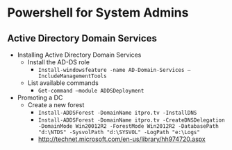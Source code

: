 Powershell for System Admins
============================================================

Active Directory Domain Services
------------------------------------------------------------

* Installing Active Directory Domain Services
  + Install the AD-DS role
    - `Install-windowsfeature -name AD-Domain-Services –IncludeManagementTools`
  + List available commands
    - `Get-command –module ADDSDeployment`
* Promoting a DC
  + Create a new forest
    - `Install-ADDSForest -DomainName itpro.tv -InstallDNS`
    - `Install-ADDSForest -DomainName itpro.tv -CreateDNSDelegation -DomainMode Win20012R2 -ForestMode Win2012R2 -DatabasePath "d:\NTDS" -SysvolPath "d:\SYSVOL" -LogPath "e:\Logs"`
    - http://technet.microsoft.com/en-us/library/hh974720.aspx
